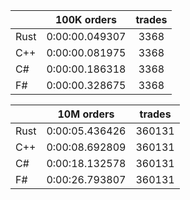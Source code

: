 ||100K orders|trades|
-|:-:|:-:|
|Rust|0:00:00.049307|3368|
|C++|0:00:00.081975|3368|
|C#|0:00:00.186318|3368|
|F#|0:00:00.328675|3368|


||10M orders|trades|
-|:-:|:-:|
|Rust|0:00:05.436426|360131|
|C++|0:00:08.692809|360131|
|C#|0:00:18.132578|360131|
|F#|0:00:26.793807|360131|


